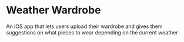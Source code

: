 # Weather Wardrobe
An iOS app that lets users upload their wardrobe and gives them suggestions on what pieces to wear depending on the current weather
